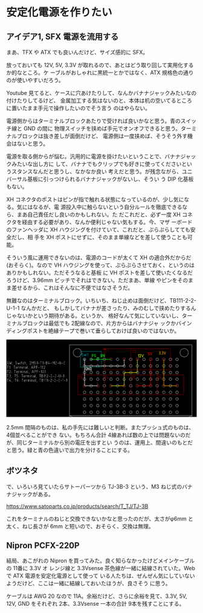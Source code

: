 # 安定化電源を作りたい

## アイデア1, SFX 電源を流用する

まあ、TFX や ATX でも良いんだけど、サイズ感的に SFX。

放っておいても 12V, 5V, 3.3V が取れるので、あとはどう取り回して実用化するか的なところ。ケ
ーブルがおしゃれに黒統一とかではなく、ATX 規格色の通りのが使いやすいだろう。

Youtube 見てると、ケースに穴あけたりして、なんかバナナジャックみたいなの付けたりしてるけど、
金属加工する気はないのと、本体は机の空いてるところに置いたまま手元で操作したいのでそう言う
のはやらない。

電源側からはターミナルブロックあたりで受ければ良いかなと思う。青のスイッチ線と GND の間に
物理スイッチを挟めば手元でオンオフできると思う。ターミナルブロックは抜き差しが面倒だけど、
電源側は一度挟めば、そうそう外す機会はないと思う。

電源を取る側からが悩む。汎用的に電源を掛けたいということで、バナナジャックみたいな出し方に
して、バナナでもクリップでも好きに使ってくださいというスタンスなんだと思うし、なかなか良い
考えだと思う。が残念ながら、ユニバーサル基板に引っつけられるバナナジャックがないし、そうい
う DIP 化基板もない。

XH コネクタのポストはピンが指で触れる状態になっているのが、少し気になる。気にはなるが、電
源投入中に触らないという自分ルールを徹底できるなら、まあ自己責任だし良いのかもしれない。た
だこれだと、必ず一度 XH コネクタを経由する必要があり、なんか便利じゃない気もする。今、マザ
ーボードのファンヘッダに XH ハウジングを付けていて、これだと、ぷらぷらしてても安全だし、相
手を XH ポストにせずに、そのまま単線などを差して使うことも可能。

そういう風に運用できないのは、電源のコードが太くて XH の適合外だからだ(おそらく)。なので
VH ハウジングを使って、ぷらぷらさせておく、というのはありかもしれない。ただそうなると基板
に VH ポストを差して使いたくなるだろうけど、3.96mm ピッチでそれはできない。ただまあ、単線
やピンをそのまま差せるから、これはそんなに不便ではなさそうだ。

無難なのはターミナルブロック。いちいち、ねじ止めは面倒だけど、TB111-2-2-U-1-1 なんかだと、
もしかしてバナナが差さったり、みのむしで挟めたりするんじゃないかという期待がある。というか、
格好なんて気にしていないし、ターミナルブロックは最低でも 2配線なので、片方からはバナナジャ
ックかバインディングポストを絶縁テープで巻いて垂らしておけば良いのではないか。

![と言うことで基板](./librecad/AnteikaDengen_1.png)

2.5mm 間隔のものは、私の手先には難しいと判断。またプッシュ式のものは、4個並べることができ
ない。もちろん合計 4線あれば数の上では問題ないのだが、同じターミナルから別の電圧を出すとい
うのは、運用上、間違いのもとだと思う。緑と青の色違いで出力を分けることにする。

## ボツネタ

で、いろいろ見ていたらサトーパーツから TJ-3B-3 という、M3 ねじ式のバナナジャックがある。

https://www.satoparts.co.jp/products/search/T_TJ/TJ-3B

これをターミナルのねじと交換できないかなと思ったのだが、太さがφ6mm と太く、ねじ長さが 6mm
と短いので、おそらく、交換は無理。 

## Nipron PCFX-220P

結局、あこがれの Nipron を買ってみた。良く知らなかったけどメインケーブルの 11番に 3.3V オ
レンジ線と 3.3Vsense 茶色線が一緒に結線されていた。Web で ATX 電源を安定化電源として使って
いる人たちは、ぜんぜん気にしていないようだけど、ここは一緒に結線しておいたほうが、良さそう
に思う。

ケーブルは AWG 20 なので 11A。余裕だけど、さらに余裕を見て、3.3V, 5V, 12V, GND をそれぞれ
2本、3.3Vsense 一本の合計 9本を残すことにする。
